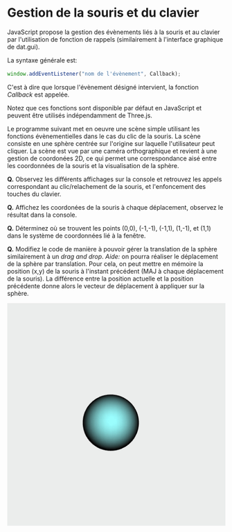 # Gestion de la souris et du clavier

JavaScript propose la gestion des évènements liés à la souris et au clavier par l'utilisation de fonction de rappels (similairement à l'interface graphique de dat.gui).

La syntaxe générale est:
```Javascript
window.addEventListener("nom de l'évènement", Callback);
```
C'est à dire que lorsque l'évènement désigné intervient, la fonction _Callback_ est appelée.

Notez que ces fonctions sont disponible par défaut en JavaScript et peuvent être utilisés indépendamment de Three.js.

Le programme suivant met en oeuvre une scène simple utilisant les fonctions évènementielles dans le cas du clic de la souris.
La scène consiste en une sphère centrée sur l'origine sur laquelle l'utilisateur peut cliquer. La scène est vue par une caméra orthographique et revient à une gestion de coordonées 2D, ce qui permet une correspondance aisé entre les coordonnées de la souris et la visualisation de la sphère.

__Q.__ Observez les différents affichages sur la console et retrouvez les appels correspondant au clic/relachement de la souris, et l'enfoncement des touches du clavier.

__Q.__ Affichez les coordonées de la souris à chaque déplacement, observez le résultat dans la console.

__Q.__ Déterminez où se trouvent les points (0,0), (-1,-1), (-1,1), (1,-1), et (1,1) dans le système de coordonnées lié à la fenêtre.

__Q.__ Modifiez le code de manière à pouvoir gérer la translation de la sphère similairement à un _drag and drop_.
_Aide:_ on pourra réaliser le déplacement de la sphère par translation. Pour cela, on peut mettre en mémoire la position (x,y) de la souris à l'instant précédent (MAJ à chaque déplacement de la souris). La différence entre la position actuelle et la position précédente donne alors le vecteur de déplacement à appliquer sur la sphère.

![Result](result.gif)
